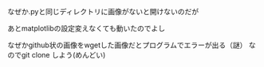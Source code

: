 なぜか.pyと同じディレクトリに画像がないと開けないのだが

あとmatplotlibの設定変えなくても動いたのでよし

なぜかgithub状の画像をwgetした画像だとプログラムでエラーが出る（謎）
なのでgit clone しよう(めんどい)